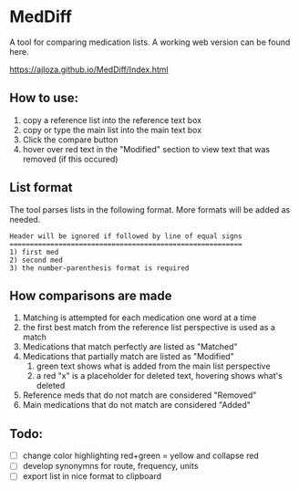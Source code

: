 # MedDiff

A tool for comparing medication lists. A working web version can be found here.

https://ajloza.github.io/MedDiff/Index.html

## How to use:

1. copy a reference list into the reference text box
2. copy or type the main list into the main text box
3. Click the compare button
4. hover over red text in the "Modified" section to view text that was removed (if this occured)


## List format

The tool parses lists in the following format. More formats will be added as needed.

```
Header will be ignored if followed by line of equal signs
=========================================================
1) first med
2) second med
3) the number-parenthesis format is required

```

## How comparisons are made

1. Matching is attempted for each medication one word at a time
2. the first best match from the reference list perspective is used as a match
3. Medications that match perfectly are listed as "Matched"
4. Medications that partially match are listed as "Modified"
   1. green text shows what is added from the main list perspective
   2. a red "x" is a placeholder for deleted text, hovering shows what's deleted
5. Reference meds that do not match are considered "Removed"
6. Main medications that do not match are considered "Added"


## Todo:

- [ ] change color highlighting red+green = yellow and collapse red
- [ ] develop synonymns for route, frequency, units
- [ ] export list in nice format to clipboard